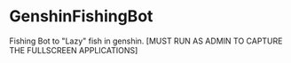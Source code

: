 # GenshinFishingBot
Fishing Bot to "Lazy" fish in genshin.
[MUST RUN AS ADMIN TO CAPTURE THE FULLSCREEN APPLICATIONS]
